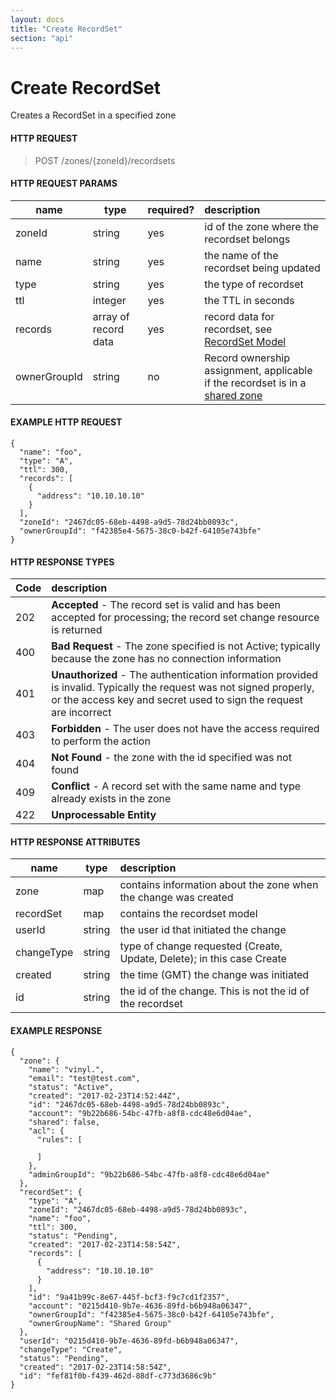 ```yaml
---
layout: docs
title: "Create RecordSet"
section: "api"
---
```


# Create RecordSet

Creates a RecordSet in a specified zone

#### HTTP REQUEST

> POST /zones/{zoneId}/recordsets

#### HTTP REQUEST PARAMS

name          | type          | required?   | description |
 ------------ | ------------- | ----------- | :---------- |
zoneId        | string        | yes         | id of the zone where the recordset belongs |
name          | string        | yes         | the name of the recordset being updated |
type          | string        | yes         | the type of recordset |
ttl           | integer       | yes         | the TTL in seconds |
records       | array of record data | yes  | record data for recordset, see [RecordSet Model](../api/recordset-model) |
ownerGroupId  | string        | no          | Record ownership assignment, applicable if the recordset is in a [shared zone](../api/zone-model#shared-zones) |

#### EXAMPLE HTTP REQUEST
```
{
  "name": "foo",
  "type": "A",
  "ttl": 300,
  "records": [
    {
      "address": "10.10.10.10"
    }
  ],
  "zoneId": "2467dc05-68eb-4498-a9d5-78d24bb0893c",
  "ownerGroupId": "f42385e4-5675-38c0-b42f-64105e743bfe"
}
```

#### HTTP RESPONSE TYPES

Code          | description |
 ------------ | :---------- |
202           | **Accepted** - The record set is valid and has been accepted for processing; the record set change resource is returned |
400           | **Bad Request** - The zone specified is not Active; typically because the zone has no connection information |
401           | **Unauthorized** - The authentication information provided is invalid.  Typically the request was not signed properly, or the access key and secret used to sign the request are incorrect |
403           | **Forbidden** - The user does not have the access required to perform the action |
404           | **Not Found** -  the zone with the id specified was not found |
409           | **Conflict** - A record set with the same name and type already exists in the zone |
422           | **Unprocessable Entity** |

#### HTTP RESPONSE ATTRIBUTES

name          | type          | description |
 ------------ | ------------- | :---------- |
zone          | map           | contains information about the zone when the change was created |
recordSet     | map           | contains the recordset model |
userId        | string        | the user id that initiated the change |
changeType    | string        | type of change requested (Create, Update, Delete); in this case Create |
created       | string        | the time (GMT) the change was initiated |
id            | string        | the id of the change.  This is not the id of the recordset |

#### EXAMPLE RESPONSE

```
{
  "zone": {
    "name": "vinyl.",
    "email": "test@test.com",
    "status": "Active",
    "created": "2017-02-23T14:52:44Z",
    "id": "2467dc05-68eb-4498-a9d5-78d24bb0893c",
    "account": "9b22b686-54bc-47fb-a8f8-cdc48e6d04ae",
    "shared": false,
    "acl": {
      "rules": [

      ]
    },
    "adminGroupId": "9b22b686-54bc-47fb-a8f8-cdc48e6d04ae"
  },
  "recordSet": {
    "type": "A",
    "zoneId": "2467dc05-68eb-4498-a9d5-78d24bb0893c",
    "name": "foo",
    "ttl": 300,
    "status": "Pending",
    "created": "2017-02-23T14:58:54Z",
    "records": [
      {
        "address": "10.10.10.10"
      }
    ],
    "id": "9a41b99c-8e67-445f-bcf3-f9c7cd1f2357",
    "account": "0215d410-9b7e-4636-89fd-b6b948a06347",
    "ownerGroupId": "f42385e4-5675-38c0-b42f-64105e743bfe",
    "ownerGroupName": "Shared Group"
  },
  "userId": "0215d410-9b7e-4636-89fd-b6b948a06347",
  "changeType": "Create",
  "status": "Pending",
  "created": "2017-02-23T14:58:54Z",
  "id": "fef81f0b-f439-462d-88df-c773d3686c9b"
}
```
